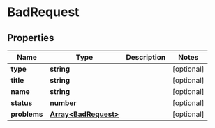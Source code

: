 
# BadRequest

## Properties

Name | Type | Description | Notes
------------ | ------------- | ------------- | -------------
**type** | **string** |  |  [optional]
**title** | **string** |  |  [optional]
**name** | **string** |  |  [optional]
**status** | **number** |  |  [optional]
**problems** | [**Array&lt;BadRequest&gt;**](BadRequest.md) |  |  [optional]


